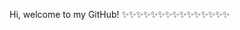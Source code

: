 Hi, welcome to my GitHub!
✨✨✨✨✨✨✨✨✨✨✨✨✨✨✨
<!--
**sssanchezzz/sssanchezzz** is a ✨ _special_ ✨ repository because its `README.md` (this file) appears on your GitHub profile.

Here are some ideas to get you started:

- 🔭 I’m currently working on ...
- 🌱 I’m currently learning ...
- 👯 I’m looking to collaborate on ...
- 🤔 I’m looking for help with ...
- 💬 Ask me about ...
- 📫 How to reach me: ...
- 😄 Pronouns: ...
- ⚡ Fun fact: ...
I'm Sasha Borynets - front-end web developer based in Kiev.
I'm a third year student of Igor Sikorsky Kiev Polytechnic Institute majoring in software engineering.
My last finished course is 
-->
